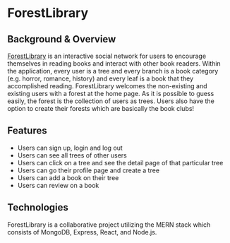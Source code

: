 # ForestLibrary


## Background & Overview
[ForestLibrary](https://forest-library.herokuapp.com/#/) is an interactive social network for users to encourage themselves in reading books and interact with other book readers. Within the application, every user is a tree and every branch is a book category (e.g. horror, romance, history) and every leaf is a book that they accomplished reading. ForestLibrary welcomes the non-existing and existing users with a forest at the home page. As it is possible to guess easily, the forest is the collection of users as trees. Users also have the option to create their forests which are basically the book clubs!
## Features

- Users can sign up, login and log out 
- Users can see all trees of other users
- Users can click on a tree and see the detail page of that particular tree
- Users can go their profile page and create a tree
- Users can add a book on their tree
- Users can review on a book

## Technologies

ForestLibrary is a collaborative project utilizing the MERN stack which consists of MongoDB, Express, React, and Node.js.

